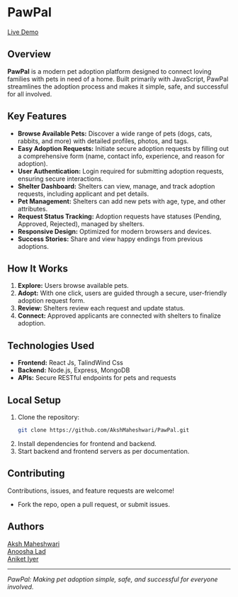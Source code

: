 # PawPal

[Live Demo](https://pawpal-frontend-h1of.onrender.com)

## Overview

**PawPal** is a modern pet adoption platform designed to connect loving families with pets in need of a home. Built primarily with JavaScript, PawPal streamlines the adoption process and makes it simple, safe, and successful for all involved.

## Key Features

- **Browse Available Pets:** Discover a wide range of pets (dogs, cats, rabbits, and more) with detailed profiles, photos, and tags.
- **Easy Adoption Requests:** Initiate secure adoption requests by filling out a comprehensive form (name, contact info, experience, and reason for adoption).
- **User Authentication:** Login required for submitting adoption requests, ensuring secure interactions.
- **Shelter Dashboard:** Shelters can view, manage, and track adoption requests, including applicant and pet details.
- **Pet Management:** Shelters can add new pets with age, type, and other attributes.
- **Request Status Tracking:** Adoption requests have statuses (Pending, Approved, Rejected), managed by shelters.
- **Responsive Design:** Optimized for modern browsers and devices.
- **Success Stories:** Share and view happy endings from previous adoptions.

## How It Works

1. **Explore:** Users browse available pets.
2. **Adopt:** With one click, users are guided through a secure, user-friendly adoption request form.
3. **Review:** Shelters review each request and update status.
4. **Connect:** Approved applicants are connected with shelters to finalize adoption.

## Technologies Used

- **Frontend:** React Js, TalindWind Css
- **Backend:** Node.js, Express, MongoDB
- **APIs:** Secure RESTful endpoints for pets and requests

## Local Setup

1. Clone the repository:
   ```bash
   git clone https://github.com/AkshMaheshwari/PawPal.git
   ```
2. Install dependencies for frontend and backend.
3. Start backend and frontend servers as per documentation.

## Contributing

Contributions, issues, and feature requests are welcome!
- Fork the repo, open a pull request, or submit issues.

## Authors

[Aksh Maheshwari](https://github.com/AkshMaheshwari)
<br>
[Anoosha Lad]()
<br>
[Aniket Iyer]()

---

*PawPal: Making pet adoption simple, safe, and successful for everyone involved.*
